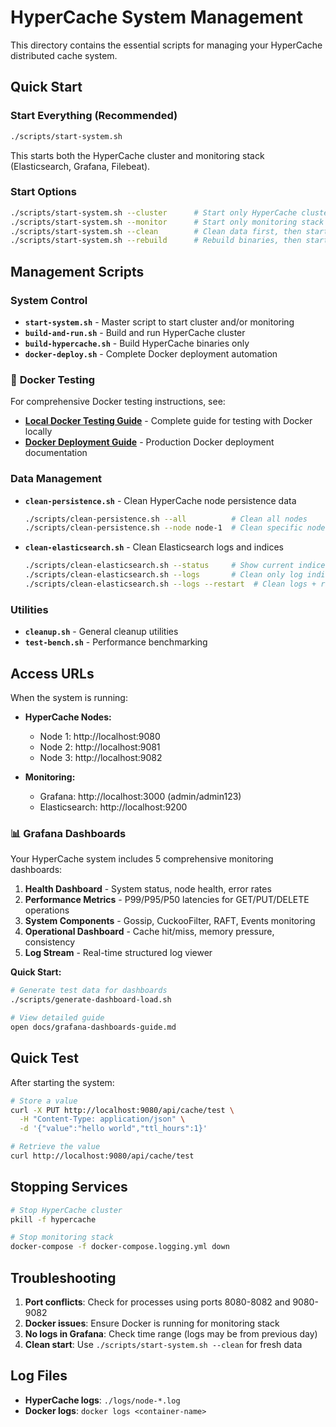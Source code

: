# HyperCache System Management

This directory contains the essential scripts for managing your HyperCache distributed cache system.

## Quick Start

### Start Everything (Recommended)
```bash
./scripts/start-system.sh
```
This starts both the HyperCache cluster and monitoring stack (Elasticsearch, Grafana, Filebeat).

### Start Options
```bash
./scripts/start-system.sh --cluster      # Start only HyperCache cluster
./scripts/start-system.sh --monitor      # Start only monitoring stack  
./scripts/start-system.sh --clean        # Clean data first, then start
./scripts/start-system.sh --rebuild      # Rebuild binaries, then start
```

## Management Scripts

### System Control
- **`start-system.sh`** - Master script to start cluster and/or monitoring
- **`build-and-run.sh`** - Build and run HyperCache cluster
- **`build-hypercache.sh`** - Build HyperCache binaries only
- **`docker-deploy.sh`** - Complete Docker deployment automation

### 🐳 **Docker Testing**
For comprehensive Docker testing instructions, see:
- **[Local Docker Testing Guide](Local-Docker-Testing-Guide.md)** - Complete guide for testing with Docker locally
- **[Docker Deployment Guide](Docker-Deployment-Guide.md)** - Production Docker deployment documentation

### Data Management
- **`clean-persistence.sh`** - Clean HyperCache node persistence data
  ```bash
  ./scripts/clean-persistence.sh --all          # Clean all nodes
  ./scripts/clean-persistence.sh --node node-1  # Clean specific node
  ```

- **`clean-elasticsearch.sh`** - Clean Elasticsearch logs and indices
  ```bash
  ./scripts/clean-elasticsearch.sh --status     # Show current indices
  ./scripts/clean-elasticsearch.sh --logs       # Clean only log indices
  ./scripts/clean-elasticsearch.sh --logs --restart  # Clean logs + restart Filebeat
  ```

### Utilities
- **`cleanup.sh`** - General cleanup utilities
- **`test-bench.sh`** - Performance benchmarking

## Access URLs

When the system is running:

- **HyperCache Nodes:**
  - Node 1: http://localhost:9080
  - Node 2: http://localhost:9081  
  - Node 3: http://localhost:9082

- **Monitoring:**
  - Grafana: http://localhost:3000 (admin/admin123)
  - Elasticsearch: http://localhost:9200

### 📊 Grafana Dashboards

Your HyperCache system includes 5 comprehensive monitoring dashboards:

1. **Health Dashboard** - System status, node health, error rates
2. **Performance Metrics** - P99/P95/P50 latencies for GET/PUT/DELETE operations
3. **System Components** - Gossip, CuckooFilter, RAFT, Events monitoring
4. **Operational Dashboard** - Cache hit/miss, memory pressure, consistency
5. **Log Stream** - Real-time structured log viewer

**Quick Start:**
```bash
# Generate test data for dashboards
./scripts/generate-dashboard-load.sh

# View detailed guide
open docs/grafana-dashboards-guide.md
```

## Quick Test

After starting the system:
```bash
# Store a value
curl -X PUT http://localhost:9080/api/cache/test \
  -H "Content-Type: application/json" \
  -d '{"value":"hello world","ttl_hours":1}'

# Retrieve the value  
curl http://localhost:9080/api/cache/test
```

## Stopping Services

```bash
# Stop HyperCache cluster
pkill -f hypercache

# Stop monitoring stack
docker-compose -f docker-compose.logging.yml down
```

## Troubleshooting

1. **Port conflicts**: Check for processes using ports 8080-8082 and 9080-9082
2. **Docker issues**: Ensure Docker is running for monitoring stack
3. **No logs in Grafana**: Check time range (logs may be from previous day)
4. **Clean start**: Use `./scripts/start-system.sh --clean` for fresh data

## Log Files

- **HyperCache logs**: `./logs/node-*.log`
- **Docker logs**: `docker logs <container-name>`
